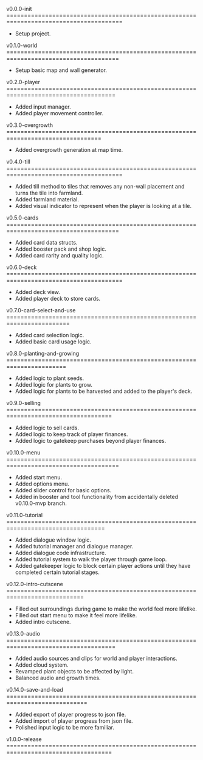 v0.0.0-init =======================================================================================
- Setup project.

v0.1.0-world ======================================================================================
- Setup basic map and wall generator.

v0.2.0-player =====================================================================================
- Added input manager.
- Added player movement controller.

v0.3.0-overgrowth =================================================================================
- Added overgrowth generation at map time.

v0.4.0-till =======================================================================================
- Added till method to tiles that removes any non-wall placement and turns the tile into farmland.
- Added farmland material.
- Added visual indicator to represent when the player is looking at a tile.

v0.5.0-cards ======================================================================================
- Added card data structs.
- Added booster pack and shop logic.
- Added card rarity and quality logic.

v0.6.0-deck =======================================================================================
- Added deck view.
- Added player deck to store cards.

v0.7.0-card-select-and-use ========================================================================
- Added card selection logic.
- Added basic card usage logic.

v0.8.0-planting-and-growing =======================================================================
- Added logic to plant seeds.
- Added logic for plants to grow.
- Added logic for plants to be harvested and added to the player's deck.

v0.9.0-selling ====================================================================================
- Added logic to sell cards.
- Added logic to keep track of player finances.
- Added logic to gatekeep purchases beyond player finances.

v0.10.0-menu ======================================================================================
- Added start menu.
- Added options menu.
- Added slider control for basic options.
- Added in booster and tool functionality from accidentally deleted v0.10.0-mvp branch.

v0.11.0-tutorial ==================================================================================
- Added dialogue window logic.
- Added tutorial manager and dialogue manager.
- Added dialogue code infrastructure.
- Added tutorial system to walk the player through game loop.
- Added gatekeeper logic to block certain player actions until they have completed certain tutorial stages.

v0.12.0-intro-cutscene ============================================================================
- Filled out surroundings during game to make the world feel more lifelike.
- Filled out start menu to make it feel more lifelike.
- Added intro cutscene.

v0.13.0-audio =====================================================================================
- Added audio sources and clips for world and player interactions.
- Added cloud system.
- Revamped plant objects to be affected by light.
- Balanced audio and growth times.

v0.14.0-save-and-load =============================================================================
- Added export of player progress to json file.
- Added import of player progress from json file.
- Polished input logic to be more familiar.

v1.0.0-release ====================================================================================